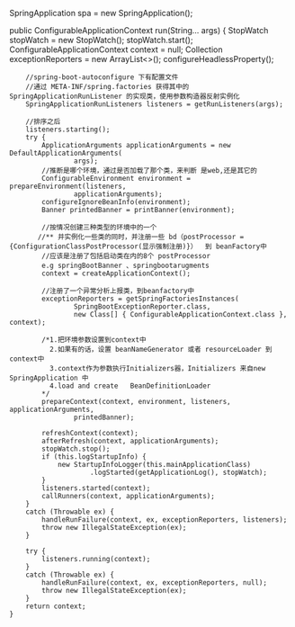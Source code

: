 
SpringApplication spa = new SpringApplication();


public ConfigurableApplicationContext run(String... args) {
		StopWatch stopWatch = new StopWatch();
		stopWatch.start();
		ConfigurableApplicationContext context = null;
		Collection<SpringBootExceptionReporter> exceptionReporters = new ArrayList<>();
		configureHeadlessProperty();
		
		//spring-boot-autoconfigure 下有配置文件
		//通过 META-INF/spring.factories 获得其中的 SpringApplicationRunListener 的实现类，使用参数构造器反射实例化
		SpringApplicationRunListeners listeners = getRunListeners(args);
		
		//排序之后
		listeners.starting();
		try {
			ApplicationArguments applicationArguments = new DefaultApplicationArguments(
					args);
		    //推断是哪个环境，通过是否加载了那个类，来判断 是web,还是其它的
			ConfigurableEnvironment environment = prepareEnvironment(listeners,
					applicationArguments);
			configureIgnoreBeanInfo(environment);
			Banner printedBanner = printBanner(environment);
			
			//按情况创建三种类型的环境中的一个
		   //** 并实例化一些类的同时，并注册一些 bd（postProcessor = {ConfigurationClassPostProcessor(显示强制注册)}）  到 beanFactory中
		    //应该是注册了包括启动类在内的8个 postProcessor
		    e.g springBootBanner 、springbootarugments
			context = createApplicationContext();
			
			//注册了一个异常分析上报类，到beanfactory中
			exceptionReporters = getSpringFactoriesInstances(
					SpringBootExceptionReporter.class,
					new Class[] { ConfigurableApplicationContext.class }, context);
					
			/*1.把环境参数设置到context中
			  2.如果有的话，设置 beanNameGenerator 或者 resourceLoader 到context中
			  3.context作为参数执行Initializers器，Initializers 来自new SpringApplication 中
			  4.load and create   BeanDefinitionLoader
			*/ 
			prepareContext(context, environment, listeners, applicationArguments,
					printedBanner);
            
			refreshContext(context);
			afterRefresh(context, applicationArguments);
			stopWatch.stop();
			if (this.logStartupInfo) {
				new StartupInfoLogger(this.mainApplicationClass)
						.logStarted(getApplicationLog(), stopWatch);
			}
			listeners.started(context);
			callRunners(context, applicationArguments);
		}
		catch (Throwable ex) {
			handleRunFailure(context, ex, exceptionReporters, listeners);
			throw new IllegalStateException(ex);
		}

		try {
			listeners.running(context);
		}
		catch (Throwable ex) {
			handleRunFailure(context, ex, exceptionReporters, null);
			throw new IllegalStateException(ex);
		}
		return context;
	}